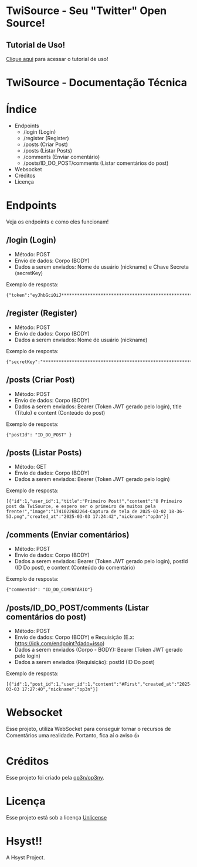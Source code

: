 # TwiSource - Seu "Twitter" Open Source!

## Tutorial de Uso!
[Clique aqui](https://github.com/Hsyst/TwiSource/blob/main/how-to-use.md) para acessar o tutorial de uso!

# TwiSource - Documentação Técnica

# Índice
- Endpoints
  - /login (Login)
  - /register (Register)
  - /posts (Criar Post)
  - /posts (Listar Posts)
  - /comments (Enviar comentário)
  - /posts/ID_DO_POST/comments (Listar comentários do post)
- Websocket
- Créditos
- Licença

# Endpoints
Veja os endpoints e como eles funcionam!

## /login (Login)
- Método: POST
- Envio de dados: Corpo (BODY)
- Dados a serem enviados: Nome de usuário (nickname) e Chave Secreta (secretKey)

Exemplo de resposta:
```
{"token":"eyJhbGciOiJ*************************************************************************************************************************"}
```



## /register (Register)
- Método: POST
- Envio de dados: Corpo (BODY)
- Dados a serem enviados: Nome de usuário (nickname)

Exemplo de resposta:
```
{"secretKey":"************************************************************"}
```


## /posts (Criar Post)
- Método: POST
- Envio de dados: Corpo (BODY)
- Dados a serem enviados: Bearer (Token JWT gerado pelo login), title (Título) e content (Conteúdo do post)

Exemplo de resposta:
```
{"postId": "ID_DO_POST" }
```


## /posts (Listar Posts)
- Método: GET
- Envio de dados: Corpo (BODY)
- Dados a serem enviados: Bearer (Token JWT gerado pelo login)

Exemplo de resposta:
```
[{"id":1,"user_id":1,"title":"Primeiro Post!","content":"O Primeiro post da TwiSource, e espero ser o primeiro de muitos pela frente!","image":"1741022682264-Captura de tela de 2025-03-02 18-36-53.png","created_at":"2025-03-03 17:24:42","nickname":"op3n"}]
```


## /comments (Enviar comentários)
- Método: POST
- Envio de dados: Corpo (BODY)
- Dados a serem enviados: Bearer (Token JWT gerado pelo login), postId (ID Do post), e content (Conteúdo do comentário)

Exemplo de resposta:
```
{"commentId": "ID_DO_COMENTÁRIO"}
```

## /posts/ID_DO_POST/comments (Listar comentários do post)
- Método: POST
- Envio de dados: Corpo (BODY) e Requisição (E.x: https://idk.com/endpoint?dado=isso)
- Dados a serem enviados (Corpo - BODY): Bearer (Token JWT gerado pelo login)
- Dados a serem enviados (Requisição): postId (ID Do post)

Exemplo de resposta:
```
[{"id":1,"post_id":1,"user_id":1,"content":"#First","created_at":"2025-03-03 17:27:40","nickname":"op3n"}]
```

# Websocket
Esse projeto, utiliza WebSocket para conseguir tornar o recursos de Comentários uma realidade. Portanto, fica aí o aviso 👍

# Créditos
Esse projeto foi criado pela [op3n/op3ny](https://github.com/op3ny).

# Licença
Esse projeto está sob a licença [Unlicense](https://github.com/Hsyst/TwiSource/blob/main/LICENSE)

# Hsyst!!
A Hsyst Project.
